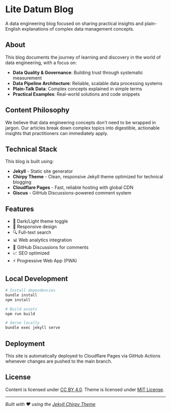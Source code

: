 # Lite Datum Blog

A data engineering blog focused on sharing practical insights and plain-English explanations of complex data management concepts.

## About

This blog documents the journey of learning and discovery in the world of data engineering, with a focus on:

- **Data Quality & Governance**: Building trust through systematic measurement
- **Data Pipeline Architecture**: Reliable, scalable data processing systems  
- **Plain-Talk Data**: Complex concepts explained in simple terms
- **Practical Examples**: Real-world solutions and code snippets

## Content Philosophy

We believe that data engineering concepts don't need to be wrapped in jargon. Our articles break down complex topics into digestible, actionable insights that practitioners can immediately apply.

## Technical Stack

This blog is built using:
- **Jekyll** - Static site generator
- **Chirpy Theme** - Clean, responsive Jekyll theme optimized for technical blogging
- **Cloudflare Pages** - Fast, reliable hosting with global CDN
- **Giscus** - GitHub Discussions-powered comment system

## Features

- 🌙 Dark/Light theme toggle
- 📱 Responsive design
- 🔍 Full-text search
- 📊 Web analytics integration
- 💬 GitHub Discussions for comments
- 📈 SEO optimized
- ⚡ Progressive Web App (PWA)

## Local Development

```bash
# Install dependencies
bundle install
npm install

# Build assets
npm run build

# Serve locally
bundle exec jekyll serve
```

## Deployment

This site is automatically deployed to Cloudflare Pages via GitHub Actions whenever changes are pushed to the main branch.

## License

Content is licensed under [CC BY 4.0](https://creativecommons.org/licenses/by/4.0/).
Theme is licensed under [MIT License](https://github.com/cotes2020/jekyll-theme-chirpy/blob/master/LICENSE).

---

*Built with ❤️ using the [Jekyll Chirpy Theme](https://github.com/cotes2020/jekyll-theme-chirpy)* 